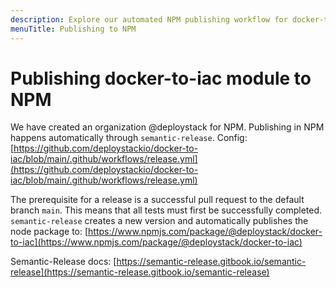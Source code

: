 ```yaml
---
description: Explore our automated NPM publishing workflow for docker-to-iac. From pull request to package release, understand how we ensure quality through CI/CD.
menuTitle: Publishing to NPM
---
```


# Publishing docker-to-iac module to NPM

We have created an organization @deploystack for NPM. Publishing in NPM happens automatically through `semantic-release`. Config: [https://github.com/deploystackio/docker-to-iac/blob/main/.github/workflows/release.yml](https://github.com/deploystackio/docker-to-iac/blob/main/.github/workflows/release.yml)

The prerequisite for a release is a successful pull request to the default branch `main`. This means that all tests must first be successfully completed. `semantic-release` creates a new version and automatically publishes the node package to: [https://www.npmjs.com/package/@deploystack/docker-to-iac](https://www.npmjs.com/package/@deploystack/docker-to-iac)

Semantic-Release docs: [https://semantic-release.gitbook.io/semantic-release](https://semantic-release.gitbook.io/semantic-release)
